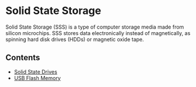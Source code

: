 Solid State Storage
===================

Solid State Storage (SSS) is a type of computer storage media made from silicon microchips.
SSS stores data electronically instead of magnetically, as spinning hard disk drives (HDDs) or magnetic oxide tape.

## Contents

- [Solid State Drives](./drives/)
- [USB Flash Memory](./flash/)
